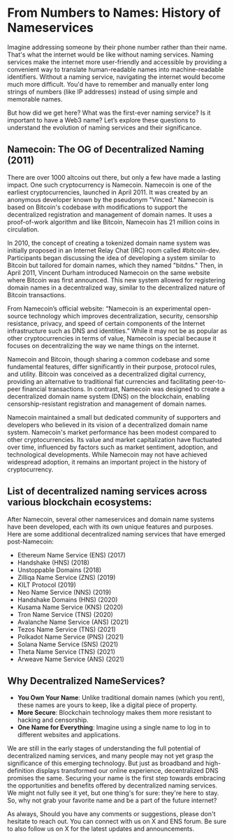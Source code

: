 # From Numbers to Names: History of Nameservices

Imagine addressing someone by their phone number rather than their name. That's what the internet would be like without naming services. Naming services make the internet more user-friendly and accessible by providing a convenient way to translate human-readable names into machine-readable identifiers. Without a naming service, navigating the internet would become much more difficult. You'd have to remember and manually enter long strings of numbers (like IP addresses) instead of using simple and memorable names. 

But how did we get here? What was the first-ever naming service?  Is it important to have a Web3 name? Let’s explore these questions to understand the evolution of naming services and their significance.

## Namecoin: The OG of Decentralized Naming (2011)

There are over 1000 altcoins out there, but only a few have made a lasting impact. One such cryptocurrency is Namecoin. Namecoin is one of the earliest cryptocurrencies, launched in April 2011. It was created by an anonymous developer known by the pseudonym "Vinced." Namecoin is based on Bitcoin's codebase with modifications to support the decentralized registration and management of domain names. It uses a proof-of-work algorithm and like Bitcoin, Namecoin has 21 million coins in circulation.

In 2010, the concept of creating a tokenized domain name system was initially proposed in an Internet Relay Chat (IRC) room called #bitcoin-dev. Participants began discussing the idea of developing a system similar to Bitcoin but tailored for domain names, which they named "bitdns." Then, in April 2011, Vincent Durham introduced Namecoin on the same website where Bitcoin was first announced. This new system allowed for registering domain names in a decentralized way, similar to the decentralized nature of Bitcoin transactions.

From Namecoin’s official website: “Namecoin is an experimental open-source technology which improves decentralization, security, censorship resistance, privacy, and speed of certain components of the Internet infrastructure such as DNS and identities.” While it may not be as popular as other cryptocurrencies in terms of value, Namecoin is special because it focuses on decentralizing the way we name things on the internet. 

Namecoin and Bitcoin, though sharing a common codebase and some fundamental features, differ significantly in their purpose, protocol rules, and utility. Bitcoin was conceived as a decentralized digital currency, providing an alternative to traditional fiat currencies and facilitating peer-to-peer financial transactions. In contrast, Namecoin was designed to create a decentralized domain name system (DNS) on the blockchain, enabling censorship-resistant registration and management of domain names.

Namecoin maintained a small but dedicated community of supporters and developers who believed in its vision of a decentralized domain name system. Namecoin's market performance has been modest compared to other cryptocurrencies. Its value and market capitalization have fluctuated over time, influenced by factors such as market sentiment, adoption, and technological developments. While Namecoin may not have achieved widespread adoption, it remains an important project in the history of cryptocurrency. 

## List of decentralized naming services across various blockchain ecosystems:

After Namecoin, several other nameservices and domain name systems have been developed, each with its own unique features and purposes. Here are some additional decentralized naming services that have emerged post-Namecoin:

- Ethereum Name Service (ENS) (2017)
- Handshake (HNS) (2018)
- Unstoppable Domains (2018)
- Zilliqa Name Service (ZNS) (2019)
- KILT Protocol (2019)
- Neo Name Service (NNS) (2019)
- Handshake Domains (HNS) (2020)
- Kusama Name Service (KNS) (2020)
- Tron Name Service (TNS) (2020)
- Avalanche Name Service (ANS) (2021)
- Tezos Name Service (TNS) (2021)
- Polkadot Name Service (PNS) (2021)
- Solana Name Service (SNS) (2021)
- Theta Name Service (TNS) (2021)
- Arweave Name Service (ANS) (2021)

## Why Decentralized NameServices?

- **You Own Your Name**: Unlike traditional domain names (which you rent), these names are yours to keep, like a digital piece of property.
- **More Secure**: Blockchain technology makes them more resistant to hacking and censorship.
- **One Name for Everything**: Imagine using a single name to log in to different websites and applications.

We are still in the early stages of understanding the full potential of decentralized naming services, and many people may not yet grasp the significance of this emerging technology. But just as broadband and high-definition displays transformed our online experience, decentralized DNS promises the same. Securing your name is the first step towards embracing the opportunities and benefits offered by decentralized naming services. We might not fully see it yet, but one thing's for sure: they're here to stay. So, why not grab your favorite name and be a part of the future internet?

As always, Should you have any comments or suggestions, please don't hesitate to reach out. You can connect with us on X and ENS forum. Be sure to also follow us on X for the latest updates and announcements.
